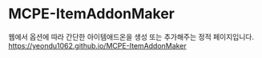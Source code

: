 # MCPE-ItemAddonMaker
웹에서 옵션에 따라 간단한 아이템애드온을 생성 또는 추가해주는 정적 페이지입니다.  
https://yeondu1062.github.io/MCPE-ItemAddonMaker

